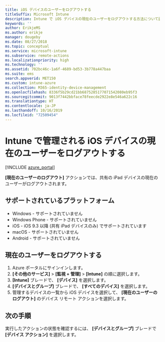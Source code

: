 ```yaml
---
title: iOS デバイスのユーザーをログアウトする
titleSuffix: Microsoft Intune
description: Intune で iOS デバイスの現在のユーザーをログアウトする方法について説明します。"
keywords: ''
author: ErikjeMS
ms.author: erikje
manager: dougeby
ms.date: 08/27/2018
ms.topic: conceptual
ms.service: microsoft-intune
ms.subservice: remote-actions
ms.localizationpriority: high
ms.technology: ''
ms.assetid: 702bc46c-1a6f-4689-bd53-3b778a447baa
ms.suite: ems
search.appverid: MET150
ms.custom: intune-azure
ms.collection: M365-identity-device-management
ms.openlocfilehash: 8336f5b29cd21bb6875285177071542080eb95f3
ms.sourcegitcommit: 9013f7442bbface78feecde2922e8e546a622c16
ms.translationtype: HT
ms.contentlocale: ja-JP
ms.lasthandoff: 10/16/2019
ms.locfileid: "72509454"
---
```

# <a name="logout-the-current-user-on-intune-managed-ios-devices"></a>Intune で管理される iOS デバイスの現在のユーザーをログアウトする


[!INCLUDE [azure_portal](../includes/azure_portal.md)]

**[現在のユーザーのログアウト]** アクションでは、共有の iPad デバイスの現在のユーザーがログアウトされます。 

## <a name="supported-platforms"></a>サポートされているプラットフォーム

- Windows - サポートされていません
- Windows Phone - サポートされていません
- iOS - iOS 9.3 以降 (共有 iPad デバイスのみ) でサポートされています
- macOS - サポートされていません
- Android - サポートされていません

## <a name="how-to-log-out-the-current-user"></a>現在のユーザーをログアウトする

1. Azure ポータルにサインインします。
2. **[その他のサービス]**  >  **[監視 + 管理]**  >  **[Intune]** の順に選択します。
3. **[Intune]** ブレードで、 **[デバイス]** を選択します。
4. **[デバイスとグループ]** ブレードで、 **[すべてのデバイス]** を選択します。
5. 管理するデバイスの一覧から iOS デバイスを選択して、 **[現在のユーザーのログアウト]** のデバイス リモート アクションを選択します。

## <a name="next-steps"></a>次の手順

実行したアクションの状態を確認するには、 **[デバイスとグループ]** ブレードで **[デバイス アクション]** を選択します。
